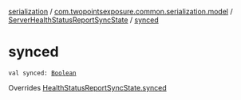 [serialization](../../index.md) / [com.twopointsexposure.common.serialization.model](../index.md) / [ServerHealthStatusReportSyncState](index.md) / [synced](./synced.md)

# synced

`val synced: `[`Boolean`](https://kotlinlang.org/api/latest/jvm/stdlib/kotlin/-boolean/index.html)

Overrides [HealthStatusReportSyncState.synced](../-health-status-report-sync-state/synced.md)

